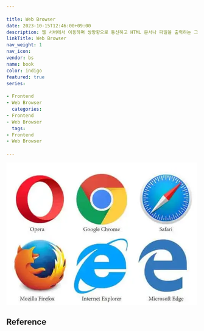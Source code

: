 ```yaml
---

title: Web Browser
date: 2023-10-15T12:46:00+09:00
description: 웹 서버에서 이동하며 쌍방향으로 통신하고 HTML 문서나 파일을 출력하는 그래픽 사용자 인터페이스 기반의 응용 소프트웨어
linkTitle: Web Browser
nav_weight: 1
nav_icon:
vendor: bs
name: book
color: indigo
featured: true
series:

- Frontend
- Web Browser
  categories:
- Frontend
- Web Browser
  tags:
- Frontend
- Web Browser

---
```


![Web Browser](web-browser.webp#center)

## Reference
